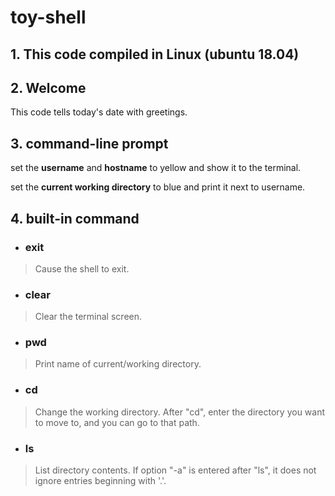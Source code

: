 # toy-shell

## 1. This code compiled in Linux (ubuntu 18.04)

## 2. Welcome

This code tells today's date with greetings.


## 3. command-line prompt
set the **username** and **hostname** to yellow and show it to the terminal.

set the **current working directory** to blue and print it next to username.

## 4. built-in command
* ### exit
> Cause the shell to exit.
* ### clear
> Clear the terminal screen.
* ### pwd
> Print name of current/working directory.
* ### cd
> Change the working directory.
> After "cd", enter the directory you want to move to, and you can go to that path.
* ### ls
> List directory contents.
> If option "-a" is entered after "ls", it does not ignore entries beginning with '.'.


